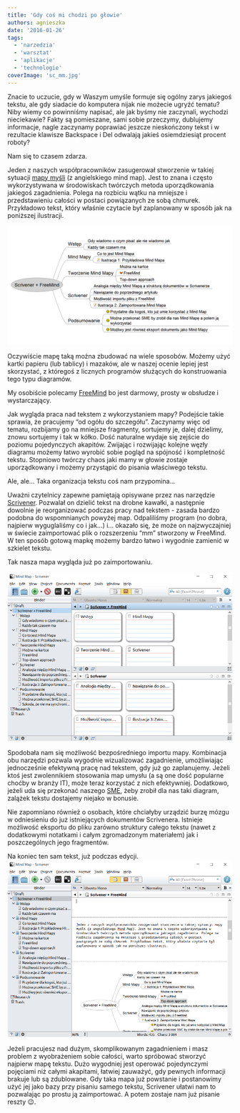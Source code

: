 ```yaml
---
title: 'Gdy coś mi chodzi po głowie'
authors: agnieszka
date: '2016-01-26'
tags:
  - 'narzedzia'
  - 'warsztat'
  - 'aplikacje'
  - 'technologie'
coverImage: 'sc_mm.jpg'
---
```


Znacie to uczucie, gdy w Waszym umyśle formuje się ogólny zarys jakiegoś tekstu,
ale gdy siadacie do komputera nijak nie możecie ugryźć tematu? Niby wiemy co
powinniśmy napisać, ale jak byśmy nie zaczynali, wychodzi nieciekawie? Fakty są
pomieszane, sami sobie przeczymy, dublujemy informacje, nagle zaczynamy
poprawiać jeszcze nieskończony tekst i w rezultacie klawisze Backspace i Del
odwalają jakieś osiemdziesiąt procent roboty?

<!--truncate-->

Nam się to czasem zdarza.

Jeden z naszych współpracowników zasugerował stworzenie w takiej sytuacji
[mapy myśli](https://pl.wikipedia.org/wiki/Mapa_my%C5%9Bli) (z angielskiego mind
map). Jest to znana i często wykorzystywana w środowiskach twórczych metoda
uporządkowania jakiegoś zagadnienia. Polega na rozbiciu wątku na mniejsze i
przedstawieniu całości w postaci powiązanych ze sobą chmurek. Przykładowo tekst,
który właśnie czytacie był zaplanowany w sposób jak na poniższej ilustracji.

![mm1](images/mm1.jpg)

Oczywiście mapę taką można zbudować na wiele sposobów. Możemy użyć kartki
papieru (lub tablicy) i mazaków, ale w naszej ocenie lepiej jest skorzystać, z
któregoś z licznych programów służących do konstruowania tego typu diagramów.

My osobiście polecamy [FreeMind](http://freemind.sourceforge.net/) bo jest
darmowy, prosty w obsłudze i wystarczający.

Jak wygląda praca nad tekstem z wykorzystaniem mapy? Podejście takie sprawia, że
pracujemy “od ogółu do szczegółu”. Zaczynamy więc od tematu, rozbijamy go na
mniejsze fragmenty, sortujemy je, dalej dzielimy, znowu sortujemy i tak w kółko.
Dość naturalne wydaje się zejście do poziomu pojedynczych akapitów. Zwijając i
rozwijając kolejne węzły diagramu możemy łatwo wyrobić sobie pogląd na spójność
i kompletność tekstu. Stopniowo twórczy chaos jaki mamy w głowie zostaje
uporządkowany i możemy przystąpić do pisania właściwego tekstu.

Ale, ale… Taka organizacja tekstu coś nam przypomina…

Uważni czytelnicy zapewne pamiętają opisywane przez nas narzędzie
[Scrivener](http://techwriter.pl/scrivener-opis-narzedzia/). Pozwalał on dzielić
tekst na drobne kawałki, a następnie dowolnie je reorganizować podczas pracy nad
tekstem - zasada bardzo podobna do wspomnianych powyżej map. Odpaliliśmy program
(no dobra, najpierw wyguglaliśmy co i jak…) i... okazało się, że może on
najzwyczajniej w świecie zaimportować plik o rozszerzeniu “mm” stworzony w
FreeMind. W ten sposób gotową mapkę możemy bardzo łatwo i wygodnie zamienić w
szkielet tekstu.

Tak nasza mapa wygląda już po zaimportowaniu.

![mm2](images/mm2.jpg)

Spodobała nam się możliwość bezpośredniego importu mapy. Kombinacja obu narzędzi
pozwala wygodnie wizualizować zagadnienie, umożliwiając jednocześnie efektywną
pracę nad tekstem, gdy już go zaplanujemy. Jeżeli ktoś jest zwolennikiem
stosowania map umysłu (a są one dość popularne choćby w branży IT), może teraz
korzystać z nich efektywniej. Dodatkowo, jeżeli uda się przekonać naszego
[SME](http://techwriter.pl/kim-jest-sme/), żeby zrobił dla nas taki diagram,
zalążek tekstu dostajemy niejako w bonusie.

Nie zapomniano również o osobach, które chciałyby urządzić burzę mózgu w
odniesieniu do już istniejących dokumentów Scrivenera. Istnieje możliwość
eksportu do pliku zarówno struktury całego tekstu (nawet z dodatkowymi notatkami
i całym zgromadzonym materiałem) jak i poszczególnych jego fragmentów.

Na koniec ten sam tekst, już podczas edycji.![mm3](images/mm3.jpg)

Jeżeli pracujesz nad dużym, skomplikowanym zagadnieniem i masz problem z
wyobrażeniem sobie całości, warto spróbować stworzyć najpierw mapę tekstu. Dużo
wygodniej jest operować pojedynczymi pojęciami niż całymi akapitami, łatwiej
zauważyć, gdy pewnych informacji brakuje lub są zdublowane. Gdy taka mapa już
powstanie i postanowimy użyć jej jako bazy przy pisaniu samego tekstu, Scrivener
ułatwi nam to pozwalając po prostu ją zaimportować. A potem zostaje nam już
pisanie reszty 😉.
